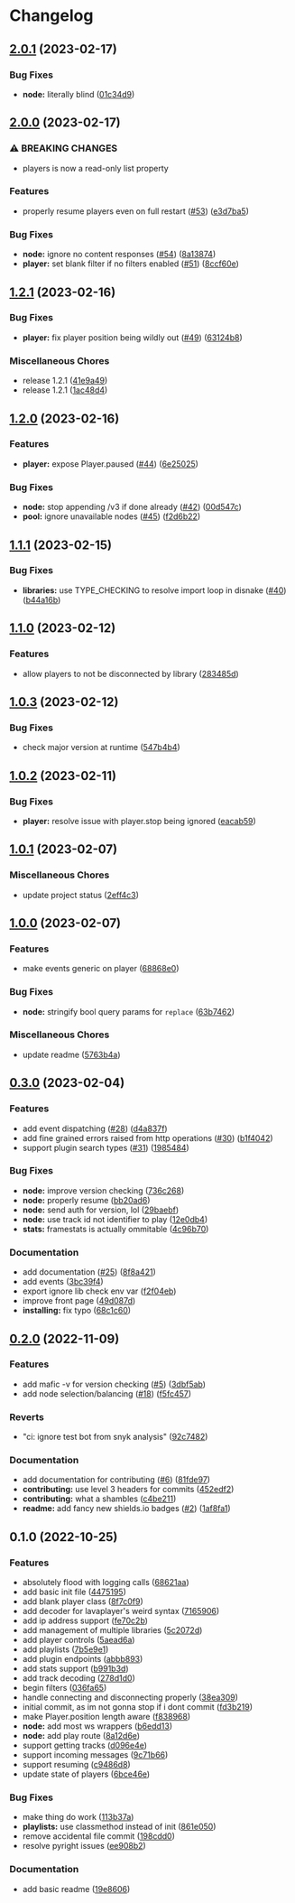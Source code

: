# Changelog

## [2.0.1](https://github.com/ooliver1/mafic/compare/v2.0.0...v2.0.1) (2023-02-17)


### Bug Fixes

* **node:** literally blind ([01c34d9](https://github.com/ooliver1/mafic/commit/01c34d9d7615e44d2ce955194d97feb47a0b73b8))

## [2.0.0](https://github.com/ooliver1/mafic/compare/v1.2.1...v2.0.0) (2023-02-17)


### ⚠ BREAKING CHANGES

* players is now a read-only list property

### Features

* properly resume players even on full restart ([#53](https://github.com/ooliver1/mafic/issues/53)) ([e3d7ba5](https://github.com/ooliver1/mafic/commit/e3d7ba517319011bd9452b9d9dcc74a6b396a8c7))


### Bug Fixes

* **node:** ignore no content responses ([#54](https://github.com/ooliver1/mafic/issues/54)) ([8a13874](https://github.com/ooliver1/mafic/commit/8a138743aadbc74a370ee3218b1a81d8cbe8001b))
* **player:** set blank filter if no filters enabled ([#51](https://github.com/ooliver1/mafic/issues/51)) ([8ccf60e](https://github.com/ooliver1/mafic/commit/8ccf60e2c6b3cd45b4b74d641810152e7c8bb553))

## [1.2.1](https://github.com/ooliver1/mafic/compare/v1.2.0...v1.2.1) (2023-02-16)


### Bug Fixes

* **player:** fix player position being wildly out ([#49](https://github.com/ooliver1/mafic/issues/49)) ([63124b8](https://github.com/ooliver1/mafic/commit/63124b878f55fe25a30bdfaa9ccbf5b63ecda98b))


### Miscellaneous Chores

* release 1.2.1 ([41e9a49](https://github.com/ooliver1/mafic/commit/41e9a4923a49b7a8af0eda30c4c6a2269d28bdf5))
* release 1.2.1 ([1ac48d4](https://github.com/ooliver1/mafic/commit/1ac48d4d5ae67cec86a525fd246afac3d5d55450))

## [1.2.0](https://github.com/ooliver1/mafic/compare/v1.1.1...v1.2.0) (2023-02-16)


### Features

* **player:** expose Player.paused ([#44](https://github.com/ooliver1/mafic/issues/44)) ([6e25025](https://github.com/ooliver1/mafic/commit/6e2502505f96bb98d2b7be2c63425156a211ed5d))


### Bug Fixes

* **node:** stop appending /v3 if done already ([#42](https://github.com/ooliver1/mafic/issues/42)) ([00d547c](https://github.com/ooliver1/mafic/commit/00d547c697849a792e264931086630eff95c83b3))
* **pool:** ignore unavailable nodes ([#45](https://github.com/ooliver1/mafic/issues/45)) ([f2d6b22](https://github.com/ooliver1/mafic/commit/f2d6b2282d3f03c8ac6be076ce35eb5c0d97c1c5))

## [1.1.1](https://github.com/ooliver1/mafic/compare/v1.1.0...v1.1.1) (2023-02-15)


### Bug Fixes

* **libraries:** use TYPE_CHECKING to resolve import loop in disnake ([#40](https://github.com/ooliver1/mafic/issues/40)) ([b44a16b](https://github.com/ooliver1/mafic/commit/b44a16b2c551ab51bdc3dac3466b1743f0944ed3))

## [1.1.0](https://github.com/ooliver1/mafic/compare/v1.0.3...v1.1.0) (2023-02-12)


### Features

* allow players to not be disconnected by library ([283485d](https://github.com/ooliver1/mafic/commit/283485df6fa8722266e5d72001a1e3a108d42195))

## [1.0.3](https://github.com/ooliver1/mafic/compare/v1.0.2...v1.0.3) (2023-02-12)


### Bug Fixes

* check major version at runtime ([547b4b4](https://github.com/ooliver1/mafic/commit/547b4b47edbfa3b9e9e2dd36512d94a000bb7ecf))

## [1.0.2](https://github.com/ooliver1/mafic/compare/v1.0.1...v1.0.2) (2023-02-11)


### Bug Fixes

* **player:** resolve issue with player.stop being ignored ([eacab59](https://github.com/ooliver1/mafic/commit/eacab5903da15f9f3339be7ee581c4f5353a12b2))

## [1.0.1](https://github.com/ooliver1/mafic/compare/v1.0.0...v1.0.1) (2023-02-07)


### Miscellaneous Chores

* update project status ([2eff4c3](https://github.com/ooliver1/mafic/commit/2eff4c3e2e85b8946679b6ce8cdac39da7620b8b))

## [1.0.0](https://github.com/ooliver1/mafic/compare/v0.3.0...v1.0.0) (2023-02-07)


### Features

* make events generic on player ([68868e0](https://github.com/ooliver1/mafic/commit/68868e0b54560f7dfea901de30bfcbdbad69f779))


### Bug Fixes

* **node:** stringify bool query params for `replace` ([63b7462](https://github.com/ooliver1/mafic/commit/63b746243c84f9a28cdd126369ffdb91a85581bf))


### Miscellaneous Chores

* update readme ([5763b4a](https://github.com/ooliver1/mafic/commit/5763b4a6df7b64ef5bb4e50718c44d90d018c964))

## [0.3.0](https://github.com/ooliver1/mafic/compare/v0.2.0...v0.3.0) (2023-02-04)


### Features

* add event dispatching ([#28](https://github.com/ooliver1/mafic/issues/28)) ([d4a837f](https://github.com/ooliver1/mafic/commit/d4a837f9592d16194ac50fe82329809b615a6697))
* add fine grained errors raised from http operations ([#30](https://github.com/ooliver1/mafic/issues/30)) ([b1f4042](https://github.com/ooliver1/mafic/commit/b1f4042879039f18a8636aaa78a7c16afb8e3858))
* support plugin search types ([#31](https://github.com/ooliver1/mafic/issues/31)) ([1985484](https://github.com/ooliver1/mafic/commit/19854842b7b1864718e2dc43a0b94d0ea450cd2f))


### Bug Fixes

* **node:** improve version checking ([736c268](https://github.com/ooliver1/mafic/commit/736c268a51e2805efef2d4be1f4c9312efb7b01d))
* **node:** properly resume ([bb20ad6](https://github.com/ooliver1/mafic/commit/bb20ad6cc5ab4122178a00e603525039a9b7f259))
* **node:** send auth for version, lol ([29baebf](https://github.com/ooliver1/mafic/commit/29baebf0d8d8d244ac19d713642fb99452c3a528))
* **node:** use track id not identifier to play ([12e0db4](https://github.com/ooliver1/mafic/commit/12e0db499a07a2a56a804d817cfdcec2dba43857))
* **stats:** framestats is actually ommitable ([4c96b70](https://github.com/ooliver1/mafic/commit/4c96b70da5f34931207064a8e8a2522d3b71af8b))


### Documentation

* add documentation ([#25](https://github.com/ooliver1/mafic/issues/25)) ([8f8a421](https://github.com/ooliver1/mafic/commit/8f8a421df1f2143f136de3196ff561fb371d5307))
* add events ([3bc39f4](https://github.com/ooliver1/mafic/commit/3bc39f412a68a56b3e4d668c7fd8df72b4e6b58b))
* export ignore lib check env var ([f2f04eb](https://github.com/ooliver1/mafic/commit/f2f04eb0e9a0646853f0d2b066bca2faa7076f05))
* improve front page ([49d087d](https://github.com/ooliver1/mafic/commit/49d087d202ba682b9252ef7bb30e8a1981f74b29))
* **installing:** fix typo ([68c1c60](https://github.com/ooliver1/mafic/commit/68c1c601b934fe25fcd3f89f91c2d38f6ca7552a))

## [0.2.0](https://github.com/ooliver1/mafic/compare/v0.1.0...v0.2.0) (2022-11-09)


### Features

* add mafic -v for version checking ([#5](https://github.com/ooliver1/mafic/issues/5)) ([3dbf5ab](https://github.com/ooliver1/mafic/commit/3dbf5abfac4753e6ecb7488a83dd2ab13c87b382))
* add node selection/balancing ([#18](https://github.com/ooliver1/mafic/issues/18)) ([f5fc457](https://github.com/ooliver1/mafic/commit/f5fc457cf8274d4ace042e7cbf4342949ceaf7a7))


### Reverts

* "ci: ignore test bot from snyk analysis" ([92c7482](https://github.com/ooliver1/mafic/commit/92c74820b04a0271f4ff81253f3844471c6bd1c2))


### Documentation

* add documentation for contributing ([#6](https://github.com/ooliver1/mafic/issues/6)) ([81fde97](https://github.com/ooliver1/mafic/commit/81fde97b32296d109968142fdc13535e6cd56da9))
* **contributing:** use level 3 headers for commits ([452edf2](https://github.com/ooliver1/mafic/commit/452edf27673f2a5f21cb5b5713fff8f1a6862ac4))
* **contributing:** what a shambles ([c4be211](https://github.com/ooliver1/mafic/commit/c4be2110c70f0946f6cefab4be5e49b41a1cc0fd))
* **readme:** add fancy new shields.io badges ([#2](https://github.com/ooliver1/mafic/issues/2)) ([1af8fa1](https://github.com/ooliver1/mafic/commit/1af8fa1f955e0ad307acc0d36838b9fabaf20603))

## 0.1.0 (2022-10-25)


### Features

* absolutely flood with logging calls ([68621aa](https://github.com/ooliver1/mafic/commit/68621aa5f3801304bd2b0e81c1df7f2bc024ebca))
* add basic init file ([4475195](https://github.com/ooliver1/mafic/commit/4475195f6e0c6f80a31f5757d3f6685ba21faf11))
* add blank player class ([8f7c0f9](https://github.com/ooliver1/mafic/commit/8f7c0f9c50d5a9b7b5ecffc219672005997ad7e5))
* add decoder for lavaplayer's weird syntax ([7165906](https://github.com/ooliver1/mafic/commit/716590655e7b05531c361830ab0ec565caa2065c))
* add ip address support ([fe70c2b](https://github.com/ooliver1/mafic/commit/fe70c2b3951b35bae5f1c354fcaeaf33ddc3abcb))
* add management of multiple libraries ([5c2072d](https://github.com/ooliver1/mafic/commit/5c2072d519942474445db741c3acd8dcacff94bf))
* add player controls ([5aead6a](https://github.com/ooliver1/mafic/commit/5aead6aec6e19eda3e46bfbb6d233fffb435d025))
* add playlists ([7b5e9e1](https://github.com/ooliver1/mafic/commit/7b5e9e1e4fc264b1790bcfdb7ca910a78ff56b29))
* add plugin endpoints ([abbb893](https://github.com/ooliver1/mafic/commit/abbb8932da221b7e47308264c4b4425cc4f886e0))
* add stats support ([b991b3d](https://github.com/ooliver1/mafic/commit/b991b3d507433d73ec5d1668997c1b583f1a6baf))
* add track decoding ([278d1d0](https://github.com/ooliver1/mafic/commit/278d1d0b11de407bfa92c1192d0706a051afe363))
* begin filters ([036fa65](https://github.com/ooliver1/mafic/commit/036fa65909da970aad377f5e114ac7450696ef73))
* handle connecting and disconnecting properly ([38ea309](https://github.com/ooliver1/mafic/commit/38ea3095c2d03b992c1c0831de404e78cb7a8f2c))
* initial commit, as im not gonna stop if i dont commit ([fd3b219](https://github.com/ooliver1/mafic/commit/fd3b219943df16caa0b08df5ff49f69a1735661a))
* make Player.position length aware ([f838968](https://github.com/ooliver1/mafic/commit/f838968e903b8dbe11af7c974b3d98a7357763fc))
* **node:** add most ws wrappers ([b6edd13](https://github.com/ooliver1/mafic/commit/b6edd131dcb115e54c855a0b0c25c6c76b228934))
* **node:** add play route ([8a12d6e](https://github.com/ooliver1/mafic/commit/8a12d6ebee9e36d0c9f5023dadb61b324d59d138))
* support getting tracks ([d096e4e](https://github.com/ooliver1/mafic/commit/d096e4eb118138abf5691d7058fb35647d380878))
* support incoming messages ([9c71b66](https://github.com/ooliver1/mafic/commit/9c71b667149aa4545d448427bd5d161f410baccc))
* support resuming ([c9486d8](https://github.com/ooliver1/mafic/commit/c9486d84ceb137e664426c72826eb798e91766d2))
* update state of players ([6bce46e](https://github.com/ooliver1/mafic/commit/6bce46ed86aa78b9528902884db7bb27176b8fc1))


### Bug Fixes

* make thing do work ([113b37a](https://github.com/ooliver1/mafic/commit/113b37ad6bda173c4e5cc68c4d779a4dc802ff12))
* **playlists:** use classmethod instead of init ([861e050](https://github.com/ooliver1/mafic/commit/861e0501659351171d1dab339cf4012e8a3b3f20))
* remove accidental file commit ([198cdd0](https://github.com/ooliver1/mafic/commit/198cdd0ea8fef11c672c87ad96622e866ba0f68a))
* resolve pyright issues ([ee908b2](https://github.com/ooliver1/mafic/commit/ee908b2bf2d2fb13c3568d0c9783b3d672de0cc5))


### Documentation

* add basic readme ([19e8606](https://github.com/ooliver1/mafic/commit/19e8606bf180f83e46b417a2010cd46bec27cd40))

